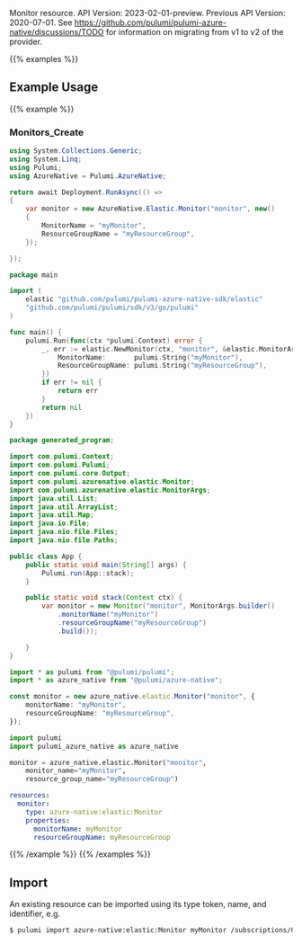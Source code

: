 Monitor resource.
API Version: 2023-02-01-preview.
Previous API Version: 2020-07-01. See https://github.com/pulumi/pulumi-azure-native/discussions/TODO for information on migrating from v1 to v2 of the provider.

{{% examples %}}
## Example Usage
{{% example %}}
### Monitors_Create
```csharp
using System.Collections.Generic;
using System.Linq;
using Pulumi;
using AzureNative = Pulumi.AzureNative;

return await Deployment.RunAsync(() => 
{
    var monitor = new AzureNative.Elastic.Monitor("monitor", new()
    {
        MonitorName = "myMonitor",
        ResourceGroupName = "myResourceGroup",
    });

});


```

```go
package main

import (
	elastic "github.com/pulumi/pulumi-azure-native-sdk/elastic"
	"github.com/pulumi/pulumi/sdk/v3/go/pulumi"
)

func main() {
	pulumi.Run(func(ctx *pulumi.Context) error {
		_, err := elastic.NewMonitor(ctx, "monitor", &elastic.MonitorArgs{
			MonitorName:       pulumi.String("myMonitor"),
			ResourceGroupName: pulumi.String("myResourceGroup"),
		})
		if err != nil {
			return err
		}
		return nil
	})
}

```

```java
package generated_program;

import com.pulumi.Context;
import com.pulumi.Pulumi;
import com.pulumi.core.Output;
import com.pulumi.azurenative.elastic.Monitor;
import com.pulumi.azurenative.elastic.MonitorArgs;
import java.util.List;
import java.util.ArrayList;
import java.util.Map;
import java.io.File;
import java.nio.file.Files;
import java.nio.file.Paths;

public class App {
    public static void main(String[] args) {
        Pulumi.run(App::stack);
    }

    public static void stack(Context ctx) {
        var monitor = new Monitor("monitor", MonitorArgs.builder()        
            .monitorName("myMonitor")
            .resourceGroupName("myResourceGroup")
            .build());

    }
}

```

```typescript
import * as pulumi from "@pulumi/pulumi";
import * as azure_native from "@pulumi/azure-native";

const monitor = new azure_native.elastic.Monitor("monitor", {
    monitorName: "myMonitor",
    resourceGroupName: "myResourceGroup",
});

```

```python
import pulumi
import pulumi_azure_native as azure_native

monitor = azure_native.elastic.Monitor("monitor",
    monitor_name="myMonitor",
    resource_group_name="myResourceGroup")

```

```yaml
resources:
  monitor:
    type: azure-native:elastic:Monitor
    properties:
      monitorName: myMonitor
      resourceGroupName: myResourceGroup

```

{{% /example %}}
{{% /examples %}}

## Import

An existing resource can be imported using its type token, name, and identifier, e.g.

```sh
$ pulumi import azure-native:elastic:Monitor myMonitor /subscriptions/00000000-0000-0000-0000-000000000000/resourceGroups/myResourceGroup/monitors/myMonitor 
```
